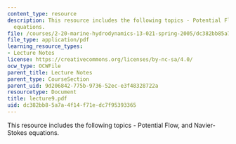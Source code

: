 ```yaml
---
content_type: resource
description: This resource includes the following topics - Potential Flow, and Navier-Stokes
  equations.
file: /courses/2-20-marine-hydrodynamics-13-021-spring-2005/dc382bb85a7a4f14f71edc7f95393365_lecture9.pdf
file_type: application/pdf
learning_resource_types:
- Lecture Notes
license: https://creativecommons.org/licenses/by-nc-sa/4.0/
ocw_type: OCWFile
parent_title: Lecture Notes
parent_type: CourseSection
parent_uid: 9d206842-775b-9736-52ec-e3f48328722a
resourcetype: Document
title: lecture9.pdf
uid: dc382bb8-5a7a-4f14-f71e-dc7f95393365
---
```

This resource includes the following topics - Potential Flow, and Navier-Stokes equations.